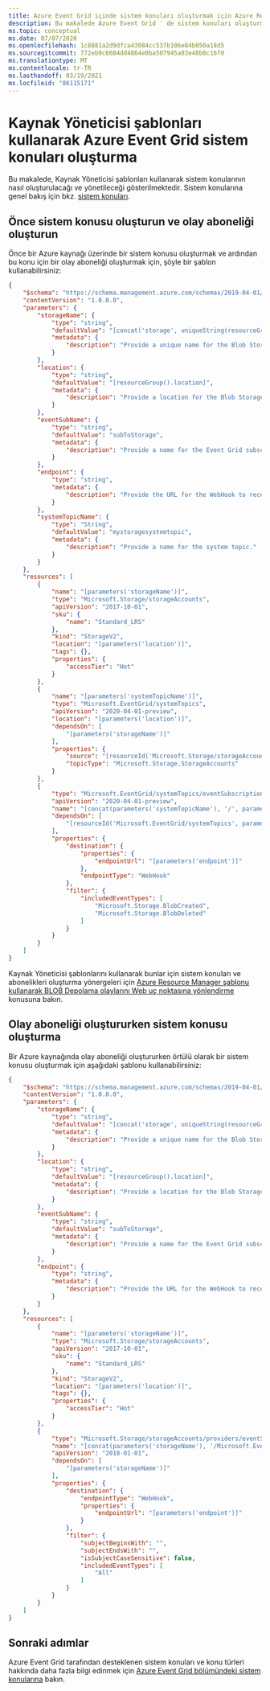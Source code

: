 ```yaml
---
title: Azure Event Grid içinde sistem konuları oluşturmak için Azure Resource Manager şablonları kullanın
description: Bu makalede Azure Event Grid ' de sistem konuları oluşturmak için Azure Resource Manager şablonlarının nasıl kullanılacağı gösterilmektedir.
ms.topic: conceptual
ms.date: 07/07/2020
ms.openlocfilehash: 1c8881a2d9dfca43084cc537b106e84b050a18d5
ms.sourcegitcommit: 772eb9c6684dd4864e0ba507945a83e48b8c16f0
ms.translationtype: MT
ms.contentlocale: tr-TR
ms.lasthandoff: 03/19/2021
ms.locfileid: "86115171"
---
```

# <a name="create-system-topics-in-azure-event-grid-using-resource-manager-templates"></a>Kaynak Yöneticisi şablonları kullanarak Azure Event Grid sistem konuları oluşturma
Bu makalede, Kaynak Yöneticisi şablonları kullanarak sistem konularının nasıl oluşturulacağı ve yönetileceği gösterilmektedir. Sistem konularına genel bakış için bkz. [sistem konuları](system-topics.md).

## <a name="create-system-topic-first-and-then-create-event-subscription"></a>Önce sistem konusu oluşturun ve olay aboneliği oluşturun
Önce bir Azure kaynağı üzerinde bir sistem konusu oluşturmak ve ardından bu konu için bir olay aboneliği oluşturmak için, şöyle bir şablon kullanabilirsiniz: 

```json
{
    "$schema": "https://schema.management.azure.com/schemas/2019-04-01/deploymentTemplate.json#",
    "contentVersion": "1.0.0.0",
    "parameters": {
        "storageName": {
            "type": "string",
            "defaultValue": "[concat('storage', uniqueString(resourceGroup().id))]",
            "metadata": {
                "description": "Provide a unique name for the Blob Storage account."
            }
        },
        "location": {
            "type": "string",
            "defaultValue": "[resourceGroup().location]",
            "metadata": {
                "description": "Provide a location for the Blob Storage account that supports Event Grid."
            }
        },
        "eventSubName": {
            "type": "string",
            "defaultValue": "subToStorage",
            "metadata": {
                "description": "Provide a name for the Event Grid subscription."
            }
        },
        "endpoint": {
            "type": "string",
            "metadata": {
                "description": "Provide the URL for the WebHook to receive events. Create your own endpoint for events."
            }
        },
        "systemTopicName": {
            "type": "String",
            "defaultValue": "mystoragesystemtopic",
            "metadata": {
                "description": "Provide a name for the system topic."
            }
        }
    },
    "resources": [
        {
            "name": "[parameters('storageName')]",
            "type": "Microsoft.Storage/storageAccounts",
            "apiVersion": "2017-10-01",
            "sku": {
                "name": "Standard_LRS"
            },
            "kind": "StorageV2",
            "location": "[parameters('location')]",
            "tags": {},
            "properties": {
                "accessTier": "Hot"
            }
        },
        {
            "name": "[parameters('systemTopicName')]",
            "type": "Microsoft.EventGrid/systemTopics",
            "apiVersion": "2020-04-01-preview",
            "location": "[parameters('location')]",
            "dependsOn": [
                "[parameters('storageName')]"
            ],
            "properties": {
                "source": "[resourceId('Microsoft.Storage/storageAccounts', parameters('storageName'))]",
                "topicType": "Microsoft.Storage.StorageAccounts"
            }
        },
        {
            "type": "Microsoft.EventGrid/systemTopics/eventSubscriptions",
            "apiVersion": "2020-04-01-preview",
            "name": "[concat(parameters('systemTopicName'), '/', parameters('eventSubName'))]",
            "dependsOn": [
                "[resourceId('Microsoft.EventGrid/systemTopics', parameters('systemTopicName'))]"
            ],
            "properties": {
                "destination": {
                    "properties": {
                        "endpointUrl": "[parameters('endpoint')]"
                    },
                    "endpointType": "WebHook"
                },
                "filter": {
                    "includedEventTypes": [
                        "Microsoft.Storage.BlobCreated",
                        "Microsoft.Storage.BlobDeleted"
                    ]
                }
            }
        }
    ]
}
```

Kaynak Yöneticisi şablonlarını kullanarak bunlar için sistem konuları ve abonelikleri oluşturma yönergeleri için [Azure Resource Manager şablonu kullanarak BLOB Depolama olaylarını Web uç noktasına yönlendirme](blob-event-quickstart-template.md) konusuna bakın. 

## <a name="create-system-topic-while-creating-an-event-subscription"></a>Olay aboneliği oluştururken sistem konusu oluşturma 
Bir Azure kaynağında olay aboneliği oluştururken örtülü olarak bir sistem konusu oluşturmak için aşağıdaki şablonu kullanabilirsiniz:

``` json
{
    "$schema": "https://schema.management.azure.com/schemas/2019-04-01/deploymentTemplate.json#",
    "contentVersion": "1.0.0.0",
    "parameters": {
        "storageName": {
            "type": "string",
            "defaultValue": "[concat('storage', uniqueString(resourceGroup().id))]",
            "metadata": {
                "description": "Provide a unique name for the Blob Storage account."
            }
        },
        "location": {
            "type": "string",
            "defaultValue": "[resourceGroup().location]",
            "metadata": {
                "description": "Provide a location for the Blob Storage account that supports Event Grid."
            }
        },
        "eventSubName": {
            "type": "string",
            "defaultValue": "subToStorage",
            "metadata": {
                "description": "Provide a name for the Event Grid subscription."
            }
        },
        "endpoint": {
            "type": "string",
            "metadata": {
                "description": "Provide the URL for the WebHook to receive events. Create your own endpoint for events."
            }
        }
    },
    "resources": [
        {
            "name": "[parameters('storageName')]",
            "type": "Microsoft.Storage/storageAccounts",
            "apiVersion": "2017-10-01",
            "sku": {
                "name": "Standard_LRS"
            },
            "kind": "StorageV2",
            "location": "[parameters('location')]",
            "tags": {},
            "properties": {
                "accessTier": "Hot"
            }
        },
        {
            "type": "Microsoft.Storage/storageAccounts/providers/eventSubscriptions",
            "name": "[concat(parameters('storageName'), '/Microsoft.EventGrid/', parameters('eventSubName'))]",
            "apiVersion": "2018-01-01",
            "dependsOn": [
                "[parameters('storageName')]"
            ],
            "properties": {
                "destination": {
                    "endpointType": "WebHook",
                    "properties": {
                        "endpointUrl": "[parameters('endpoint')]"
                    }
                },
                "filter": {
                    "subjectBeginsWith": "",
                    "subjectEndsWith": "",
                    "isSubjectCaseSensitive": false,
                    "includedEventTypes": [
                        "All"
                    ]
                }
            }
        }
    ]
}
```

## <a name="next-steps"></a>Sonraki adımlar
Azure Event Grid tarafından desteklenen sistem konuları ve konu türleri hakkında daha fazla bilgi edinmek için [Azure Event Grid bölümündeki sistem konularına](system-topics.md) bakın. 
